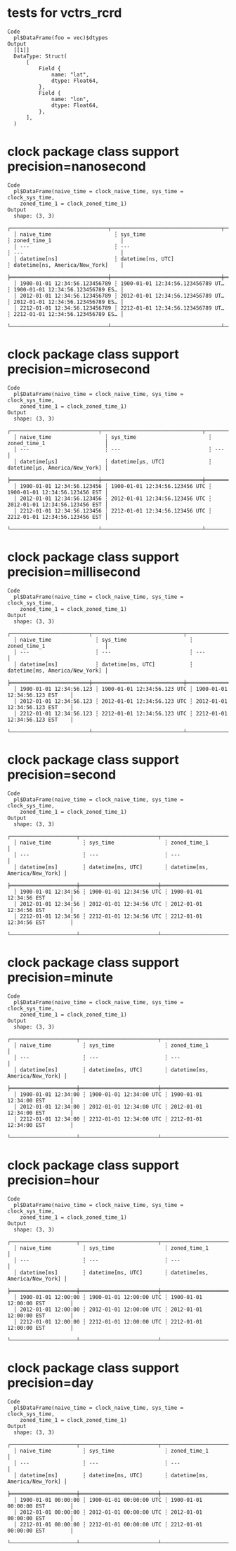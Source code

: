 # tests for vctrs_rcrd

    Code
      pl$DataFrame(foo = vec)$dtypes
    Output
      [[1]]
      DataType: Struct(
          [
              Field {
                  name: "lat",
                  dtype: Float64,
              },
              Field {
                  name: "lon",
                  dtype: Float64,
              },
          ],
      )
      

# clock package class support precision=nanosecond

    Code
      pl$DataFrame(naive_time = clock_naive_time, sys_time = clock_sys_time,
        zoned_time_1 = clock_zoned_time_1)
    Output
      shape: (3, 3)
      ┌───────────────────────────────┬───────────────────────────────────┬───────────────────────────────────┐
      │ naive_time                    ┆ sys_time                          ┆ zoned_time_1                      │
      │ ---                           ┆ ---                               ┆ ---                               │
      │ datetime[ns]                  ┆ datetime[ns, UTC]                 ┆ datetime[ns, America/New_York]    │
      ╞═══════════════════════════════╪═══════════════════════════════════╪═══════════════════════════════════╡
      │ 1900-01-01 12:34:56.123456789 ┆ 1900-01-01 12:34:56.123456789 UT… ┆ 1900-01-01 12:34:56.123456789 ES… │
      │ 2012-01-01 12:34:56.123456789 ┆ 2012-01-01 12:34:56.123456789 UT… ┆ 2012-01-01 12:34:56.123456789 ES… │
      │ 2212-01-01 12:34:56.123456789 ┆ 2212-01-01 12:34:56.123456789 UT… ┆ 2212-01-01 12:34:56.123456789 ES… │
      └───────────────────────────────┴───────────────────────────────────┴───────────────────────────────────┘

# clock package class support precision=microsecond

    Code
      pl$DataFrame(naive_time = clock_naive_time, sys_time = clock_sys_time,
        zoned_time_1 = clock_zoned_time_1)
    Output
      shape: (3, 3)
      ┌────────────────────────────┬────────────────────────────────┬────────────────────────────────┐
      │ naive_time                 ┆ sys_time                       ┆ zoned_time_1                   │
      │ ---                        ┆ ---                            ┆ ---                            │
      │ datetime[μs]               ┆ datetime[μs, UTC]              ┆ datetime[μs, America/New_York] │
      ╞════════════════════════════╪════════════════════════════════╪════════════════════════════════╡
      │ 1900-01-01 12:34:56.123456 ┆ 1900-01-01 12:34:56.123456 UTC ┆ 1900-01-01 12:34:56.123456 EST │
      │ 2012-01-01 12:34:56.123456 ┆ 2012-01-01 12:34:56.123456 UTC ┆ 2012-01-01 12:34:56.123456 EST │
      │ 2212-01-01 12:34:56.123456 ┆ 2212-01-01 12:34:56.123456 UTC ┆ 2212-01-01 12:34:56.123456 EST │
      └────────────────────────────┴────────────────────────────────┴────────────────────────────────┘

# clock package class support precision=millisecond

    Code
      pl$DataFrame(naive_time = clock_naive_time, sys_time = clock_sys_time,
        zoned_time_1 = clock_zoned_time_1)
    Output
      shape: (3, 3)
      ┌─────────────────────────┬─────────────────────────────┬────────────────────────────────┐
      │ naive_time              ┆ sys_time                    ┆ zoned_time_1                   │
      │ ---                     ┆ ---                         ┆ ---                            │
      │ datetime[ms]            ┆ datetime[ms, UTC]           ┆ datetime[ms, America/New_York] │
      ╞═════════════════════════╪═════════════════════════════╪════════════════════════════════╡
      │ 1900-01-01 12:34:56.123 ┆ 1900-01-01 12:34:56.123 UTC ┆ 1900-01-01 12:34:56.123 EST    │
      │ 2012-01-01 12:34:56.123 ┆ 2012-01-01 12:34:56.123 UTC ┆ 2012-01-01 12:34:56.123 EST    │
      │ 2212-01-01 12:34:56.123 ┆ 2212-01-01 12:34:56.123 UTC ┆ 2212-01-01 12:34:56.123 EST    │
      └─────────────────────────┴─────────────────────────────┴────────────────────────────────┘

# clock package class support precision=second

    Code
      pl$DataFrame(naive_time = clock_naive_time, sys_time = clock_sys_time,
        zoned_time_1 = clock_zoned_time_1)
    Output
      shape: (3, 3)
      ┌─────────────────────┬─────────────────────────┬────────────────────────────────┐
      │ naive_time          ┆ sys_time                ┆ zoned_time_1                   │
      │ ---                 ┆ ---                     ┆ ---                            │
      │ datetime[ms]        ┆ datetime[ms, UTC]       ┆ datetime[ms, America/New_York] │
      ╞═════════════════════╪═════════════════════════╪════════════════════════════════╡
      │ 1900-01-01 12:34:56 ┆ 1900-01-01 12:34:56 UTC ┆ 1900-01-01 12:34:56 EST        │
      │ 2012-01-01 12:34:56 ┆ 2012-01-01 12:34:56 UTC ┆ 2012-01-01 12:34:56 EST        │
      │ 2212-01-01 12:34:56 ┆ 2212-01-01 12:34:56 UTC ┆ 2212-01-01 12:34:56 EST        │
      └─────────────────────┴─────────────────────────┴────────────────────────────────┘

# clock package class support precision=minute

    Code
      pl$DataFrame(naive_time = clock_naive_time, sys_time = clock_sys_time,
        zoned_time_1 = clock_zoned_time_1)
    Output
      shape: (3, 3)
      ┌─────────────────────┬─────────────────────────┬────────────────────────────────┐
      │ naive_time          ┆ sys_time                ┆ zoned_time_1                   │
      │ ---                 ┆ ---                     ┆ ---                            │
      │ datetime[ms]        ┆ datetime[ms, UTC]       ┆ datetime[ms, America/New_York] │
      ╞═════════════════════╪═════════════════════════╪════════════════════════════════╡
      │ 1900-01-01 12:34:00 ┆ 1900-01-01 12:34:00 UTC ┆ 1900-01-01 12:34:00 EST        │
      │ 2012-01-01 12:34:00 ┆ 2012-01-01 12:34:00 UTC ┆ 2012-01-01 12:34:00 EST        │
      │ 2212-01-01 12:34:00 ┆ 2212-01-01 12:34:00 UTC ┆ 2212-01-01 12:34:00 EST        │
      └─────────────────────┴─────────────────────────┴────────────────────────────────┘

# clock package class support precision=hour

    Code
      pl$DataFrame(naive_time = clock_naive_time, sys_time = clock_sys_time,
        zoned_time_1 = clock_zoned_time_1)
    Output
      shape: (3, 3)
      ┌─────────────────────┬─────────────────────────┬────────────────────────────────┐
      │ naive_time          ┆ sys_time                ┆ zoned_time_1                   │
      │ ---                 ┆ ---                     ┆ ---                            │
      │ datetime[ms]        ┆ datetime[ms, UTC]       ┆ datetime[ms, America/New_York] │
      ╞═════════════════════╪═════════════════════════╪════════════════════════════════╡
      │ 1900-01-01 12:00:00 ┆ 1900-01-01 12:00:00 UTC ┆ 1900-01-01 12:00:00 EST        │
      │ 2012-01-01 12:00:00 ┆ 2012-01-01 12:00:00 UTC ┆ 2012-01-01 12:00:00 EST        │
      │ 2212-01-01 12:00:00 ┆ 2212-01-01 12:00:00 UTC ┆ 2212-01-01 12:00:00 EST        │
      └─────────────────────┴─────────────────────────┴────────────────────────────────┘

# clock package class support precision=day

    Code
      pl$DataFrame(naive_time = clock_naive_time, sys_time = clock_sys_time,
        zoned_time_1 = clock_zoned_time_1)
    Output
      shape: (3, 3)
      ┌─────────────────────┬─────────────────────────┬────────────────────────────────┐
      │ naive_time          ┆ sys_time                ┆ zoned_time_1                   │
      │ ---                 ┆ ---                     ┆ ---                            │
      │ datetime[ms]        ┆ datetime[ms, UTC]       ┆ datetime[ms, America/New_York] │
      ╞═════════════════════╪═════════════════════════╪════════════════════════════════╡
      │ 1900-01-01 00:00:00 ┆ 1900-01-01 00:00:00 UTC ┆ 1900-01-01 00:00:00 EST        │
      │ 2012-01-01 00:00:00 ┆ 2012-01-01 00:00:00 UTC ┆ 2012-01-01 00:00:00 EST        │
      │ 2212-01-01 00:00:00 ┆ 2212-01-01 00:00:00 UTC ┆ 2212-01-01 00:00:00 EST        │
      └─────────────────────┴─────────────────────────┴────────────────────────────────┘

